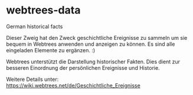# webtrees-data
German historical facts

Dieser Zweig hat den Zweck geschichtliche Ereignisse zu sammeln um sie bequem in Webtrees anwenden und anzeigen zu können. Es sind alle eingeladen Elemente zu ergänzen. :)

Webtrees unterstützt die Darstellung historischer Fakten. Dies dient zur besseren Einordnung der persönlichen Ereignisse und Historie.

Weitere Details unter: 
https://wiki.webtrees.net/de/Geschichtliche_Ereignisse
